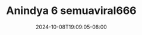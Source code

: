 --- 
title: "Anindya 6 semuaviral666"
description: "download  video bokep Anindya 6 semuaviral666 telegram   baru"
date: 2024-10-08T19:09:05-08:00
file_code: "dtvrofklynex"
draft: false
cover: "6dr39g3ft4x3ppim.jpg"
tags: ["Anindya", "bokep-indo", "bokep-viral", "bokep-ig"]
length: 396
fld_id: "1235319"
foldername: "Anindya Viral"
categories: ["Anindya Viral"]
views: 28
---